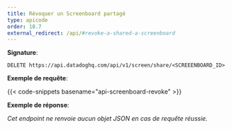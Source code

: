 ```yaml
---
title: Révoquer un Screenboard partagé 
type: apicode
order: 18.7
external_redirect: /api/#revoke-a-shared-a-screenboard
---
```


**Signature**:

`DELETE https://api.datadoghq.com/api/v1/screen/share/<SCREEENBOARD_ID>`

**Exemple de requête**:

{{< code-snippets basename="api-screenboard-revoke" >}}

**Exemple de réponse**:

*Cet endpoint ne renvoie aucun objet JSON en cas de requête réussie.*

